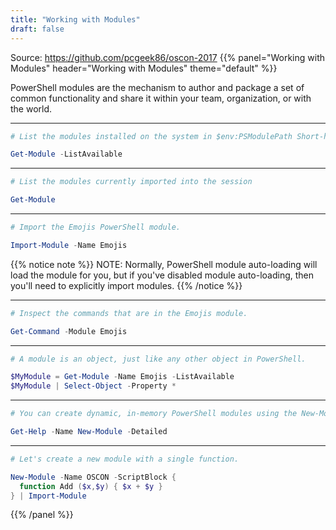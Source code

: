 ```yaml
---
title: "Working with Modules"
draft: false
---
```


Source: https://github.com/pcgeek86/oscon-2017
{{% panel="Working with Modules" header="Working with Modules" theme="default" %}}

PowerShell modules are the mechanism to author and package a set of common functionality and share it within your team, organization, or with the world.

------------

```powershell
# List the modules installed on the system in $env:PSModulePath Short-hand: gmo -list

Get-Module -ListAvailable
```

------------

```powershell
# List the modules currently imported into the session

Get-Module
```

------------

```powershell
# Import the Emojis PowerShell module.

Import-Module -Name Emojis
```
{{% notice note %}}
NOTE: Normally, PowerShell module auto-loading will load the module for you, but if you've disabled module auto-loading, then you'll need to explicitly import modules.
{{% /notice %}}

------------

```powershell
# Inspect the commands that are in the Emojis module.

Get-Command -Module Emojis
```

------------

```powershell
# A module is an object, just like any other object in PowerShell.

$MyModule = Get-Module -Name Emojis -ListAvailable
$MyModule | Select-Object -Property *
```

------------

```powershell
# You can create dynamic, in-memory PowerShell modules using the New-Module command. The help documentation for New-Module is helpful in learning how this works.

Get-Help -Name New-Module -Detailed
```

------------

```powershell
# Let's create a new module with a single function.

New-Module -Name OSCON -ScriptBlock {
  function Add ($x,$y) { $x + $y }
} | Import-Module
```
{{% /panel %}}
